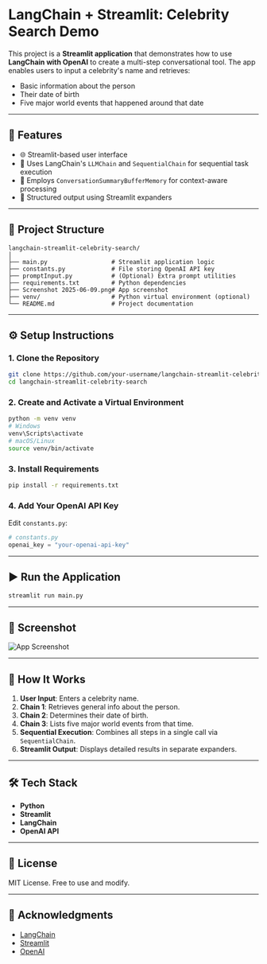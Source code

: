 
# LangChain + Streamlit: Celebrity Search Demo

This project is a **Streamlit application** that demonstrates how to use **LangChain with OpenAI** to create a multi-step conversational tool. The app enables users to input a celebrity's name and retrieves:

- Basic information about the person  
- Their date of birth  
- Five major world events that happened around that date  

---

## 🚀 Features

- 🌐 Streamlit-based user interface  
- 🔗 Uses LangChain's `LLMChain` and `SequentialChain` for sequential task execution  
- 🧠 Employs `ConversationSummaryBufferMemory` for context-aware processing  
- 🧾 Structured output using Streamlit expanders  

---

## 🧱 Project Structure

```
langchain-streamlit-celebrity-search/
│
├── main.py                  # Streamlit application logic
├── constants.py             # File storing OpenAI API key
├── promptInput.py           # (Optional) Extra prompt utilities
├── requirements.txt         # Python dependencies
├── Screenshot 2025-06-09.png# App screenshot
├── venv/                    # Python virtual environment (optional)
└── README.md                # Project documentation
```

---

## ⚙️ Setup Instructions

### 1. Clone the Repository

```bash
git clone https://github.com/your-username/langchain-streamlit-celebrity-search.git
cd langchain-streamlit-celebrity-search
```

### 2. Create and Activate a Virtual Environment

```bash
python -m venv venv
# Windows
venv\Scripts\activate
# macOS/Linux
source venv/bin/activate
```

### 3. Install Requirements

```bash
pip install -r requirements.txt
```

### 4. Add Your OpenAI API Key

Edit `constants.py`:

```python
# constants.py
openai_key = "your-openai-api-key"
```

---

## ▶️ Run the Application

```bash
streamlit run main.py
```

---

## 📸 Screenshot

![App Screenshot](./Screenshot%202025-06-09%20214717.png)

---

## 🧠 How It Works

1. **User Input**: Enters a celebrity name.  
2. **Chain 1**: Retrieves general info about the person.  
3. **Chain 2**: Determines their date of birth.  
4. **Chain 3**: Lists five major world events from that time.  
5. **Sequential Execution**: Combines all steps in a single call via `SequentialChain`.  
6. **Streamlit Output**: Displays detailed results in separate expanders.  

---

## 🛠️ Tech Stack

- **Python**
- **Streamlit**
- **LangChain**
- **OpenAI API**

---

## 🪪 License

MIT License. Free to use and modify.

---

## 🙏 Acknowledgments

- [LangChain](https://github.com/hwchase17/langchain)  
- [Streamlit](https://streamlit.io/)  
- [OpenAI](https://platform.openai.com/)  
